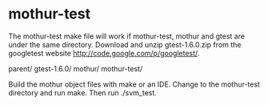 mothur-test
===========

The mothur-test make file will work if mothur-test, mothur and gtest are under the same directory.  Download and unzip gtest-1.6.0.zip from the googletest website http://code.google.com/p/googletest/.

parent/
       gtest-1.6.0/
       mothur/
       mothur-test/

Build the mothur object files with make or an IDE.  Change to the mothur-test directory and run make.  Then run ./svm_test.
